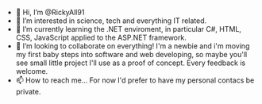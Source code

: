 - 👋 Hi, I’m @RickyAll91
- 👀 I’m interested in science, tech and everything IT related.
- 🌱 I’m currently learning the .NET enviroment, in particular C#, HTML, CSS, JavaScript applied to the ASP.NET framework.
- 💞️ I’m looking to collaborate on everything! I'm a newbie and i'm moving my first baby steps into software and web developing, so maybe you'll see small little project I'll use as a proof of concept. Every feedback is welcome.
- 📫 How to reach me... For now I'd prefer to have my personal contacs be private.

<!---
RickyAll91/RickyAll91 is a ✨ special ✨ repository because its `README.md` (this file) appears on your GitHub profile.
You can click the Preview link to take a look at your changes.
--->
